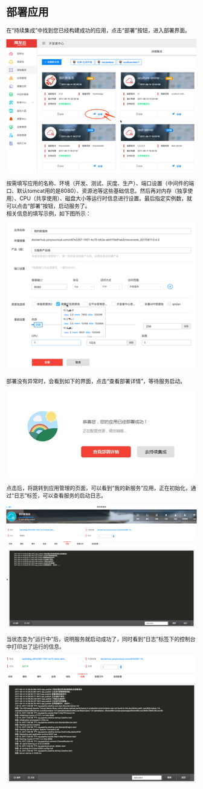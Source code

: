 # 部署应用

 在“持续集成”中找到您已经构建成功的应用，点击“部署”按钮，进入部署界面。
 
 ![](images/kaifazhezhongxin-23.png)
 
  按需填写应用的名称、环境（开发、测试、灰度、生产）、端口设置（中间件的端口、默认tomcat用的是8080）、资源池等这些基础信息。然后再对内存（独享使用）、CPU（共享使用）、磁盘大小等运行时信息进行设置。最后指定实例数，就可以点击“部署”按钮，启动服务了。  
    相关信息的填写示例，如下图所示：

![](images/kaifazhezhongxin-24.png)

部署没有异常时，会看到如下的界面，点击“查看部署详情”，等待服务启动。

![](images/kaifazhezhongxin-25.png)

点击后，将跳转到应用管理的页面，可以看到“我的新服务”应用，正在初始化，通过“日志”标签，可以查看服务的启动日志。

![](images/kaifazhezhongxin-26.png)

当状态变为“运行中”后，说明服务就启动成功了，同时看到“日志”标签下的控制台中打印出了运行的信息。

![](images/kaifazhezhongxin-27.png)

